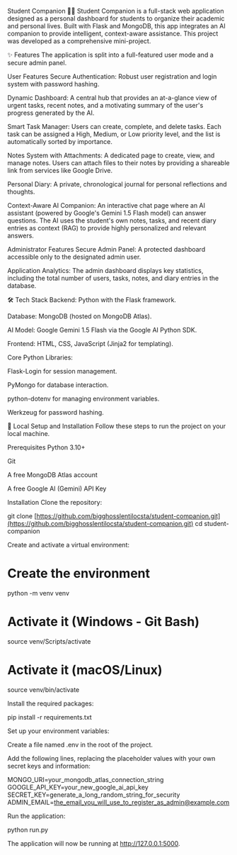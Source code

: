 Student Companion 🧑‍🎓
Student Companion is a full-stack web application designed as a personal dashboard for students to organize their academic and personal lives. Built with Flask and MongoDB, this app integrates an AI companion to provide intelligent, context-aware assistance. This project was developed as a comprehensive mini-project.

✨ Features
The application is split into a full-featured user mode and a secure admin panel.

User Features
Secure Authentication: Robust user registration and login system with password hashing.

Dynamic Dashboard: A central hub that provides an at-a-glance view of urgent tasks, recent notes, and a motivating summary of the user's progress generated by the AI.

Smart Task Manager: Users can create, complete, and delete tasks. Each task can be assigned a High, Medium, or Low priority level, and the list is automatically sorted by importance.

Notes System with Attachments: A dedicated page to create, view, and manage notes. Users can attach files to their notes by providing a shareable link from services like Google Drive.

Personal Diary: A private, chronological journal for personal reflections and thoughts.

Context-Aware AI Companion: An interactive chat page where an AI assistant (powered by Google's Gemini 1.5 Flash model) can answer questions. The AI uses the student's own notes, tasks, and recent diary entries as context (RAG) to provide highly personalized and relevant answers.

Administrator Features
Secure Admin Panel: A protected dashboard accessible only to the designated admin user.

Application Analytics: The admin dashboard displays key statistics, including the total number of users, tasks, notes, and diary entries in the database.

🛠️ Tech Stack
Backend: Python with the Flask framework.

Database: MongoDB (hosted on MongoDB Atlas).

AI Model: Google Gemini 1.5 Flash via the Google AI Python SDK.

Frontend: HTML, CSS, JavaScript (Jinja2 for templating).

Core Python Libraries:

Flask-Login for session management.

PyMongo for database interaction.

python-dotenv for managing environment variables.

Werkzeug for password hashing.

🚀 Local Setup and Installation
Follow these steps to run the project on your local machine.

Prerequisites
Python 3.10+

Git

A free MongoDB Atlas account

A free Google AI (Gemini) API Key

Installation
Clone the repository:

git clone [https://github.com/bigghosslentilocsta/student-companion.git](https://github.com/bigghosslentilocsta/student-companion.git)
cd student-companion

Create and activate a virtual environment:

# Create the environment
python -m venv venv

# Activate it (Windows - Git Bash)
source venv/Scripts/activate

# Activate it (macOS/Linux)
source venv/bin/activate

Install the required packages:

pip install -r requirements.txt

Set up your environment variables:

Create a file named .env in the root of the project.

Add the following lines, replacing the placeholder values with your own secret keys and information:

MONGO_URI=your_mongodb_atlas_connection_string
GOOGLE_API_KEY=your_new_google_ai_api_key
SECRET_KEY=generate_a_long_random_string_for_security
ADMIN_EMAIL=the_email_you_will_use_to_register_as_admin@example.com

Run the application:

python run.py

The application will now be running at http://127.0.0.1:5000.
